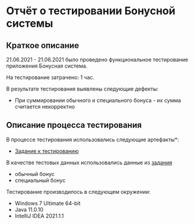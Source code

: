 # Отчёт о тестировании Бонусной системы

## Краткое описание

21.06.2021 - 21.06.2021 было проведено функциональное тестирование приложения Бонусная система.

На тестирование затрачено: 1 час.

В результате тестирования выявлены следующие дефекты:
* При суммировании обычного и специального бонуса - их сумма считается некорректно



## Описание процесса тестирования

В процессе тестирования использовались следующие артефакты*:
* [Задание к тестированию](https://github.com/netology-code/javaqa-homeworks/tree/master/programming)




В качестве тестовых данных использовались данные из [задания](https://github.com/netology-code/javaqa-homeworks/tree/master/programming)
* обычный бонус
* специальный бонус


Тестирование производилось в следующем окружении:
* Windows 7 Ultimate 64-bit
* Java 11.0.10
* IntelliJ IDEA 2021.1.1